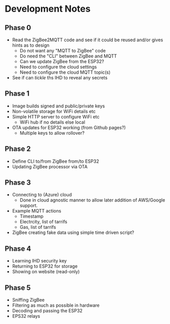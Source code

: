 # Development Notes

## Phase 0
- Read the ZigBee2MQTT code and see if it could be reused and/or gives hints as
  to design
  - Do not want any "MQTT to ZigBee" code
  - Do need the "CLI" between ZigBee and MQTT
  - Can we update ZigBee from the ESP32?
  - Need to configure the cloud settings
  - Need to configure the cloud MQTT topic(s)
- See if can _tickle_ ths IHD to reveal any secrets

## Phase 1
- Image builds signed and public/private keys
- Non-volatile storage for WiFi details etc
- Simple HTTP server to configure WiFi etc
  - WiFi hub if no details else local
- OTA updates for ESP32 working (from Github pages?)
  - Multiple keys to allow rollover?

## Phase 2
- Define CLI to/from ZigBee from/to ESP32
- Updating ZigBee processor via OTA

## Phase 3
- Connecting to (Azure) cloud
  - Done in cloud agnostic manner to allow later addition of AWS/Google
    support.
- Example MQTT actions
  - Timestamp
  - Electrcity, list of tarrifs
  - Gas, list of tarrifs
- ZigBee creating fake data using simple time driven script?  

## Phase 4
- Learning IHD security key
- Returning to ESP32 for storage
- Showing on website (read-only)

## Phase 5
- Sniffing ZigBee
- Filtering as much as possible in hardware
- Decoding and passing the ESP32
- EPS32 relays